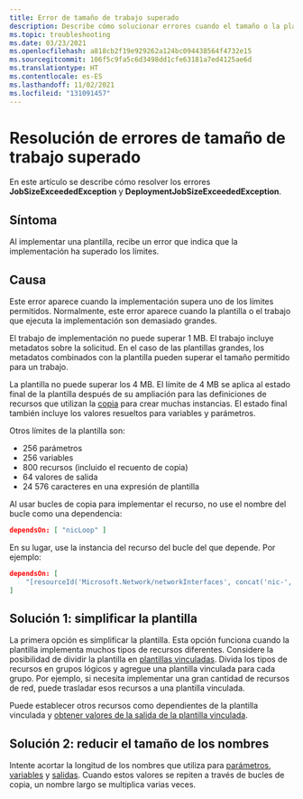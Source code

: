 ```yaml
---
title: Error de tamaño de trabajo superado
description: Describe cómo solucionar errores cuando el tamaño o la plantilla de trabajo son demasiado grandes.
ms.topic: troubleshooting
ms.date: 03/23/2021
ms.openlocfilehash: a818cb2f19e929262a124bc094438564f4732e15
ms.sourcegitcommit: 106f5c9fa5c6d3498dd1cfe63181a7ed4125ae6d
ms.translationtype: HT
ms.contentlocale: es-ES
ms.lasthandoff: 11/02/2021
ms.locfileid: "131091457"
---
```

# <a name="resolve-errors-for-job-size-exceeded"></a>Resolución de errores de tamaño de trabajo superado

En este artículo se describe cómo resolver los errores **JobSizeExceededException** y **DeploymentJobSizeExceededException**.

## <a name="symptom"></a>Síntoma

Al implementar una plantilla, recibe un error que indica que la implementación ha superado los límites.

## <a name="cause"></a>Causa

Este error aparece cuando la implementación supera uno de los límites permitidos. Normalmente, este error aparece cuando la plantilla o el trabajo que ejecuta la implementación son demasiado grandes.

El trabajo de implementación no puede superar 1 MB. El trabajo incluye metadatos sobre la solicitud. En el caso de las plantillas grandes, los metadatos combinados con la plantilla pueden superar el tamaño permitido para un trabajo.

La plantilla no puede superar los 4 MB. El límite de 4 MB se aplica al estado final de la plantilla después de su ampliación para las definiciones de recursos que utilizan la [copia](../templates/copy-resources.md) para crear muchas instancias. El estado final también incluye los valores resueltos para variables y parámetros.

Otros límites de la plantilla son:

* 256 parámetros
* 256 variables
* 800 recursos (incluido el recuento de copia)
* 64 valores de salida
* 24 576 caracteres en una expresión de plantilla

Al usar bucles de copia para implementar el recurso, no use el nombre del bucle como una dependencia:

```json
dependsOn: [ "nicLoop" ]
```

En su lugar, use la instancia del recurso del bucle del que depende. Por ejemplo:

```json
dependsOn: [
    "[resourceId('Microsoft.Network/networkInterfaces', concat('nic-', copyIndex()))]"
]
```

## <a name="solution-1---simplify-template"></a>Solución 1: simplificar la plantilla

La primera opción es simplificar la plantilla. Esta opción funciona cuando la plantilla implementa muchos tipos de recursos diferentes. Considere la posibilidad de dividir la plantilla en [plantillas vinculadas](../templates/linked-templates.md). Divida los tipos de recursos en grupos lógicos y agregue una plantilla vinculada para cada grupo. Por ejemplo, si necesita implementar una gran cantidad de recursos de red, puede trasladar esos recursos a una plantilla vinculada.

Puede establecer otros recursos como dependientes de la plantilla vinculada y [obtener valores de la salida de la plantilla vinculada](../templates/linked-templates.md#get-values-from-linked-template).

## <a name="solution-2---reduce-name-size"></a>Solución 2: reducir el tamaño de los nombres

Intente acortar la longitud de los nombres que utiliza para [parámetros](../templates/parameters.md), [variables](../templates/variables.md) y [salidas](../templates/outputs.md). Cuando estos valores se repiten a través de bucles de copia, un nombre largo se multiplica varias veces.
